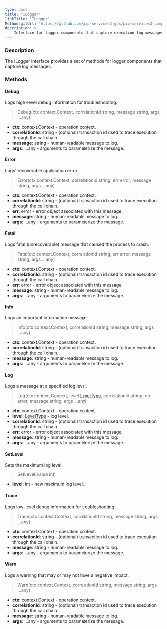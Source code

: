 ```yaml
---
type: docs
title: "ILogger"
linkTitle: "ILogger"
MethodsgitUrl: "https://github.com/pip-services3-gox/pip-services3-components-gox"
description: >
    Interface for logger components that capture execution log messages.
---
```


### Description

The ILogger interface provides a set of methods for logger components that capture log messages.


### Methods

#### Debug
Logs high-level debug information for troubleshooting.

> Debug(ctx context.Context, correlationId string, message string, args ...any)

- **ctx**: context.Context - operation context.
- **correlationId**: string - (optional) transaction id used to trace execution through the call chain.
- **message**: string - human-readable message to log.
- **args**: ...any - arguments to parameterize the message.



#### Error
Logs' recoverable application error.

> Error(ctx context.Context, correlationId string, err error, message string, args ...any)

- **ctx**: context.Context - operation context.
- **correlationId**: string - (optional) transaction id used to trace execution through the call chain.
- **err**: error - error object associated with this message.
- **message**: string - human-readable message to log.
- **args**: ...any - arguments to parameterize the message.


#### Fatal
Logs fatal (unrecoverable) message that caused the process to crash.

> Fatal(ctx context.Context, correlationId string, err error, message string, args ...any)

- **ctx**: context.Context - operation context.
- **correlationId**: string - (optional) transaction id used to trace execution through the call chain.
- **err**: error - error object associated with this message.
- **message**: string - human-readable message to log.
- **args**: ...any - arguments to parameterize the message.


#### Info
Logs an important information message.

> Info(ctx context.Context, correlationId string, message string, args ...any)

- **ctx**: context.Context - operation context.
- **correlationId**: string - (optional) transaction id used to trace execution through the call chain.
- **message**: string - human-readable message to log.
- **args**: ...any - arguments to parameterize the message.



#### Log
Logs a message at a specified log level.

> Log(ctx context.Context, level [LevelType](../log_level), correlationId string, err error, message string, args ...any)

- **ctx**: context.Context - operation context.
- **level**: [LevelType](../log_level) - log level.
- **correlationId**: string - (optional) transaction id used to trace execution through the call chain.
- **err**: error - error object associated with this message.
- **message**: string - human-readable message to log.
- **args**: ...any - arguments to parameterize the message.



#### SetLevel
Sets the maximum log level.

> SetLevel(value int)

- **level**: int - new maximum log level.


#### Trace
Logs low-level debug information for troubleshooting.

> Trace(ctx context.Context, correlationId string, message string, args ...any)

- **ctx**: context.Context - operation context.
- **correlationId**: string - (optional) transaction id used to trace execution through the call chain.
- **message**: string - human-readable message to log.
- **args**: ...any - arguments to parameterize the message.


#### Warn
Logs a warning that may or may not have a negative impact.

> Warn(ctx context.Context, correlationId string, message string, args ...any)

- **ctx**: context.Context - operation context.
- **correlationId**: string - (optional) transaction id used to trace execution through the call chain.
- **message**: string - human-readable message to log.
- **args**: ...any - arguments to parameterize the message.

